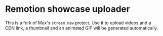 # Remotion showcase uploader

This is a fork of Mux's `stream.new` project. Use it to upload videos and a CDN link, a thumbnail and an animated GIF will be generated automatically.
